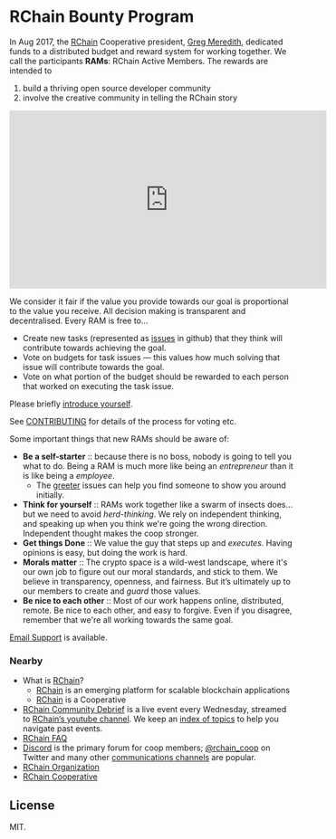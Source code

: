 # RChain Bounty Program

In Aug 2017, the [RChain][] Cooperative president, [Greg Meredith][LGM],
dedicated funds to a distributed budget and reward system for working
together. We call the participants **RAMs**: RChain Active
Members. The rewards are intended to

  1. build a thriving open source developer community
  2. involve the creative community in telling the RChain story

<iframe width="560" height="315" src="https://www.youtube-nocookie.com/embed/vcIZSZmpO9E?rel=0" frameborder="0" allow="autoplay; encrypted-media" allowfullscreen></iframe>

We consider it fair if the value you provide towards our goal is
proportional to the value you receive. All decision making is
transparent and decentralised. Every RAM is free to...

  - Create new tasks (represented as
    [issues](https://github.com/rchain/Members/issues) in github) that
    they think will contribute towards achieving the goal.
  - Vote on budgets for task issues — this values how much solving
    that issue will contribute towards the goal.
  - Vote on what portion of the budget should be rewarded to each
    person that worked on executing the task issue.

Please briefly [introduce yourself](https://goo.gl/ffWXzD).

See
[CONTRIBUTING](https://github.com/rchain/Members/blob/master/CONTRIBUTING.md)
for details of the process for voting etc.

Some important things that new RAMs should be aware of:

 - **Be a self-starter** :: because there is no boss, nobody is going
   to tell you what to do. Being a RAM is much more like being an
   _entrepreneur_ than it is like being a _employee_.
   - The [greeter][] issues can help you find someone to show you
     around initially.
 - **Think for yourself** :: RAMs work together like a swarm of
   insects does... but we need to avoid _herd-thinking_. We rely on
   independent thinking, and speaking up when you think we're going
   the wrong direction. Independent thought makes the coop stronger.
 - **Get things Done** :: We value the guy that steps up and
   _executes_. Having opinions is easy, but doing the work is hard.
 - **Morals matter** :: The crypto space is a wild-west landscape,
   where it's our own job to figure out our moral standards, and stick
   to them. We believe in transparency, openness, and fairness. But
   it’s ultimately up to our members to create and _guard_ those
   values.
 - **Be nice to each other** :: Most of our work happens online,
   distributed, remote. Be nice to each other, and easy to
   forgive. Even if you disagree, remember that we're all working
   towards the same goal.

[Email Support](mailto:ops@rchain.coop) is available.


### Nearby

  - What is [RChain][]?
    - [RChain][] is an emerging platform for scalable blockchain applications
    - [RChain][] is a Cooperative
  - [RChain Community Debrief][weekly] is a live event every
	Wednesday, streamed to [RChain’s youtube channel][youtube]. We
	keep an [index of topics][weekly] to help you navigate past events.
  - [RChain FAQ](https://github.com/rchain/reference/blob/master/faq.md)
  - [Discord](https://discord.gg/fvY8qhx) is the primary forum for coop members;
    [@rchain_coop](https://twitter.com/rchain_coop) on Twitter and many
	other [communications channels][chans] are popular.
  - [RChain Organization][]
  - [RChain Cooperative](https://rchain.coop) 

[greeter]: https://github.com/rchain/bounties/issues?utf8=%E2%9C%93&q=label%3Agreeter
[RChain]: https://github.com/rchain/bounties/wiki/RChain
[LGM]: https://github.com/rchain/bounties/wiki/Greg-Meredith
[RChain Organization]: https://github.com/rchain/bounties/wiki/RChain-Organization
[weekly]: https://github.com/rchain/Members/wiki/Weekly-Debrief-Index
[youtube]: https://www.youtube.com/channel/UCSS3jCffMiz574_q64Ukj_w
[chans]: https://github.com/rchain/reference/blob/master/communication_channels.md


## License

MIT.

